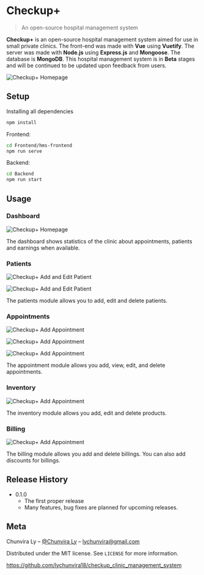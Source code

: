 # Checkup+

> An open-source hospital management system

**Checkup+** is an open-source hospital management system aimed for use in small private clinics. The front-end was made with **Vue** using **Vuetify**. The server was made with **Node.js** using **Express.js** and **Mongoose**. The database is **MongoDB**. This hospital management system is in **Beta** stages and will be continued to be updated upon feedback from users.

![Checkup+ Homepage](https://i.imgur.com/4KzlVf9.png)

## Setup
Installing all dependencies
```sh
npm install
```

Frontend:

```sh
cd Frontend/hms-frontend
npm run serve
```

Backend:

```sh
cd Backend
npm run start
```

## Usage

### Dashboard

![Checkup+ Homepage](https://i.imgur.com/4KzlVf9.png)

The dashboard shows statistics of the clinic about appointments, patients and earnings when available.

### Patients

![Checkup+ Add and Edit Patient](https://i.imgur.com/2LCGoLs.gif)

![Checkup+ Add and Edit Patient](https://i.imgur.com/3fESihO.gif)

The patients module allows you to add, edit and delete patients.

### Appointments

![Checkup+ Add Appointment](https://i.imgur.com/Hqbd9BE.gif)

![Checkup+ Add Appointment](https://i.imgur.com/TaT8bVn.gif)

![Checkup+ Add Appointment](https://i.imgur.com/XxnPRgR.gif)

The appointment module allows you add, view, edit, and delete appointments.

### Inventory

![Checkup+ Add Appointment](https://i.imgur.com/pJhgYwq.gif)

The inventory module allows you add, edit and delete products.

### Billing

![Checkup+ Add Appointment](https://i.imgur.com/Y63QRGU.gif)

The billing module allows you add and delete billings. You can also add discounts for billings.

## Release History

* 0.1.0
  * The first proper release
  * Many features, bug fixes are planned for upcoming releases.

## Meta

Chunvira Ly – [@Chunvira Ly](https://www.linkedin.com/in/chunvira-ly-792ab419b/) – lychunvira@gmail.com

Distributed under the MIT license. See ``LICENSE`` for more information.

https://github.com/lychunvira18/checkup_clinic_management_system
